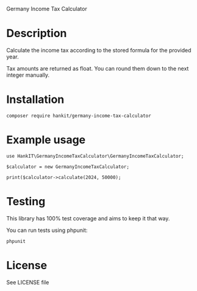 Germany Income Tax Calculator

# Description
Calculate the income tax according to the stored formula for the provided year.

Tax amounts are returned as float. You can round them down to the next integer manually.

# Installation
``
composer require hankit/germany-income-tax-calculator
``

# Example usage
```
use HankIT\GermanyIncomeTaxCalculator\GermanyIncomeTaxCalculator;

$calculator = new GermanyIncomeTaxCalculator;

print($calculator->calculate(2024, 50000);
```

# Testing
This library has 100% test coverage and aims to keep it that way.

You can run tests using phpunit:

``
phpunit
``

# License
See LICENSE file
